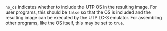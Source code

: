 `no_os` indicates whether to include the UTP OS in the resulting image.
For user programs, this should be `false` so that the OS is included
and the resulting image can be executed by the UTP LC-3 emulator.
For assembling other programs, like the OS itself, this may be set to `true`.
